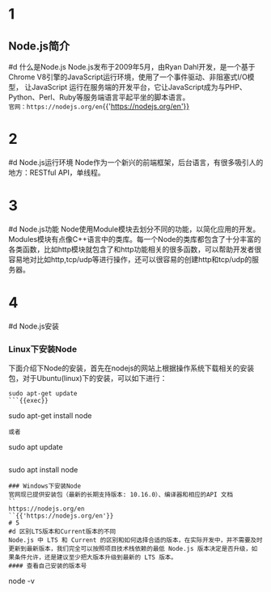 # 1
## Node.js简介
#d 什么是Node.js
Node.js发布于2009年5月，由Ryan Dahl开发，是一个基于Chrome V8引擎的JavaScript运行环境，使用了一个事件驱动、非阻塞式I/O模型， 让JavaScript 运行在服务端的开发平台，它让JavaScript成为与PHP、Python、Perl、Ruby等服务端语言平起平坐的脚本语言。\
``
官网：https://nodejs.org/en
``{{'https://nodejs.org/en'}}
# 2
#d Node.js运行环境
Node作为一个新兴的前端框架，后台语言，有很多吸引人的地方：RESTful API，单线程。
# 3
#d Node.js功能
Node使用Module模块去划分不同的功能，以简化应用的开发。Modules模块有点像C++语言中的类库。每一个Node的类库都包含了十分丰富的各类函数，比如http模块就包含了和http功能相关的很多函数，可以帮助开发者很容易地对比如http,tcp/udp等进行操作，还可以很容易的创建http和tcp/udp的服务器。
# 4
#d Node.js安装
### Linux下安装Node
下面介绍下Node的安装，首先在nodejs的网站上根据操作系统下载相关的安装包，对于Ubuntu(linux)下的安装，可以如下进行：
```
sudo apt-get update
```{{exec}}
```
sudo apt-get install node
```{{exec}}
或者
```
sudo apt update
```{{exec}}
```
sudo apt install node
```{{exec}}
### Windows下安装Node
官网现已提供安装包（最新的长期支持版本: 10.16.0）、编译器和相应的API 文档
``
https://nodejs.org/en
``{{'https://nodejs.org/en'}}
# 5
#d 区别LTS版本和Current版本的不同
Node.js 中 LTS 和 Current 的区别和如何选择合适的版本，在实际开发中，并不需要及时更新到最新版本，我们完全可以按照项目技术栈依赖的最低 Node.js 版本决定是否升级，如果条件允许，还是建议至少把大版本升级到最新的 LTS 版本。
#### 查看自己安装的版本号
```
node -v
```{{exec 'node -v'}} 